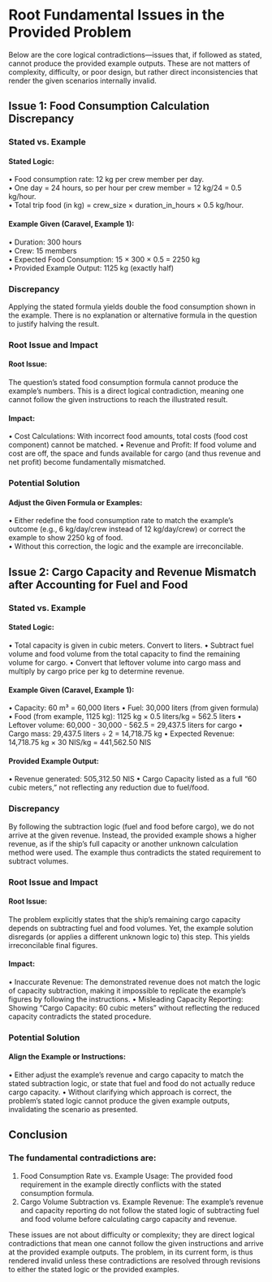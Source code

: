 # Root Fundamental Issues in the Provided Problem

Below are the core logical contradictions—issues that, if followed as stated, cannot produce the provided example outputs. These are not matters of complexity, difficulty, or poor design, but rather direct inconsistencies that render the given scenarios internally invalid.

## Issue 1: Food Consumption Calculation Discrepancy

### Stated vs. Example

#### Stated Logic:
• Food consumption rate: 12 kg per crew member per day.  
• One day = 24 hours, so per hour per crew member = 12 kg/24 = 0.5 kg/hour.  
• Total trip food (in kg) = crew_size × duration_in_hours × 0.5 kg/hour.  

#### Example Given (Caravel, Example 1):
• Duration: 300 hours  
• Crew: 15 members  
• Expected Food Consumption: 15 × 300 × 0.5 = 2250 kg  
• Provided Example Output: 1125 kg (exactly half)  

### Discrepancy

Applying the stated formula yields double the food consumption shown in the example. There is no explanation or alternative formula in the question to justify halving the result.

### Root Issue and Impact

#### Root Issue:
The question’s stated food consumption formula cannot produce the example’s numbers. This is a direct logical contradiction, meaning one cannot follow the given instructions to reach the illustrated result.

#### Impact:
• Cost Calculations: With incorrect food amounts, total costs (food cost component) cannot be matched.
• Revenue and Profit: If food volume and cost are off, the space and funds available for cargo (and thus revenue and net profit) become fundamentally mismatched.

### Potential Solution

#### Adjust the Given Formula or Examples:
• Either redefine the food consumption rate to match the example’s outcome (e.g., 6 kg/day/crew instead of 12 kg/day/crew) or correct the example to show 2250 kg of food.  
• Without this correction, the logic and the example are irreconcilable.

## Issue 2: Cargo Capacity and Revenue Mismatch after Accounting for Fuel and Food

### Stated vs. Example

#### Stated Logic:
• Total capacity is given in cubic meters. Convert to liters.
• Subtract fuel volume and food volume from the total capacity to find the remaining volume for cargo.
• Convert that leftover volume into cargo mass and multiply by cargo price per kg to determine revenue.

#### Example Given (Caravel, Example 1):
• Capacity: 60 m³ = 60,000 liters
• Fuel: 30,000 liters (from given formula)
• Food (from example, 1125 kg): 1125 kg × 0.5 liters/kg = 562.5 liters
• Leftover volume: 60,000 - 30,000 - 562.5 = 29,437.5 liters for cargo
• Cargo mass: 29,437.5 liters ÷ 2 = 14,718.75 kg
• Expected Revenue: 14,718.75 kg × 30 NIS/kg = 441,562.50 NIS

#### Provided Example Output:
• Revenue generated: 505,312.50 NIS
• Cargo Capacity listed as a full “60 cubic meters,” not reflecting any reduction due to fuel/food.

### Discrepancy

By following the subtraction logic (fuel and food before cargo), we do not arrive at the given revenue. Instead, the provided example shows a higher revenue, as if the ship’s full capacity or another unknown calculation method were used. The example thus contradicts the stated requirement to subtract volumes.

### Root Issue and Impact

#### Root Issue:
The problem explicitly states that the ship’s remaining cargo capacity depends on subtracting fuel and food volumes. Yet, the example solution disregards (or applies a different unknown logic to) this step. This yields irreconcilable final figures.

#### Impact:
• Inaccurate Revenue: The demonstrated revenue does not match the logic of capacity subtraction, making it impossible to replicate the example’s figures by following the instructions.
• Misleading Capacity Reporting: Showing “Cargo Capacity: 60 cubic meters” without reflecting the reduced capacity contradicts the stated procedure.

### Potential Solution

#### Align the Example or Instructions:
• Either adjust the example’s revenue and cargo capacity to match the stated subtraction logic, or state that fuel and food do not actually reduce cargo capacity.
• Without clarifying which approach is correct, the problem’s stated logic cannot produce the given example outputs, invalidating the scenario as presented.

## Conclusion

### The fundamental contradictions are:
1. Food Consumption Rate vs. Example Usage: The provided food requirement in the example directly conflicts with the stated consumption formula.
2. Cargo Volume Subtraction vs. Example Revenue: The example’s revenue and capacity reporting do not follow the stated logic of subtracting fuel and food volume before calculating cargo capacity and revenue.

These issues are not about difficulty or complexity; they are direct logical contradictions that mean one cannot follow the given instructions and arrive at the provided example outputs. The problem, in its current form, is thus rendered invalid unless these contradictions are resolved through revisions to either the stated logic or the provided examples.